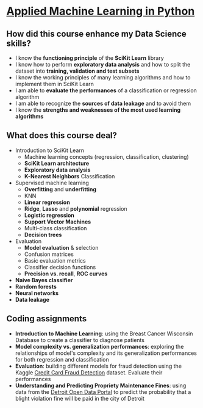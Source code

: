 # [Applied Machine Learning in Python](https://www.coursera.org/learn/python-machine-learning/home/welcome)

## How did this course enhance my Data Science skills?
- I know the **functioning principle** of the **SciKit Learn** library
- I know how to perform **exploratory data analysis** and how to split the dataset into **training, validation and test subsets**
- I know the working principles of many learning algorithms and how to implement them in SciKit Learn
- I am able to **evaluate the performances** of a classification or regression algorithm
- I am able to recognize the **sources of data leakage** and to avoid them
- I know the **strengths and weaknesses of the most used learning algorithms**

## What does this course deal?
- Introduction to SciKit Learn
	- Machine learning concepts (regression, classification, clustering)
	- **SciKit Learn architecture**
	- **Exploratory data analysis**
	- **K-Nearest Neighbors** Classification
- Supervised machine learning
	- **Overfitting** and **underfitting**
	- KNN
	- **Linear regression**
	- **Ridge**, **Lasso** and **polynomial** regression
	- **Logistic regression**
	- **Support Vector Machines**
	- Multi-class classification
	- **Decision trees**
- Evaluation
	- **Model evaluation** & selection
	- Confusion matrices
	- Basic evaluation metrics
	- Classifier decision functions
	- **Precision vs. recall**, **ROC curves**
- **Naive Bayes classifier**
- **Random forests**
- **Neural networks**
- **Data leakage**
## Coding assignments
- **Introduction to Machine Learning**: using the Breast Cancer Wisconsin Database to create a classifier to diagnose patients
- **Model complexity vs. generalization performances**: exploring the relationships of model's complexity and its generalization performances for both regression and classification
- **Evaluation**: building different models for fraud detection using the Kaggle [Credit Card Fraud Detection](https://www.kaggle.com/datasets/mlg-ulb/creditcardfraud) dataset. Evaluate their performances
- **Understanding and Predicting Propriety Maintenance Fines**: using data from the [Detroit Open Data Portal](https://data.detroitmi.gov/) to predict the probability that a blight violation fine will be paid in the city of Detroit